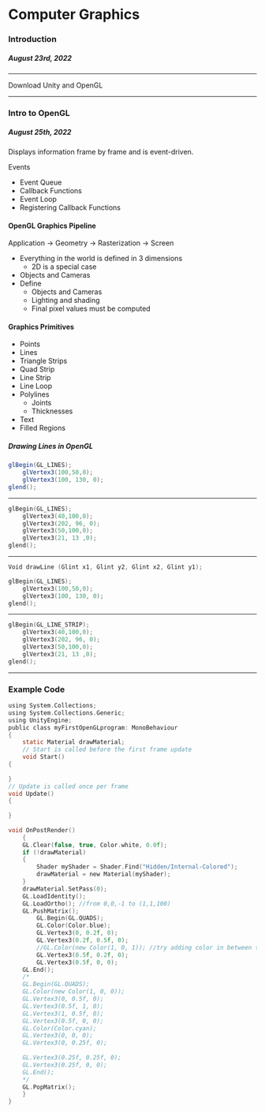 # Computer Graphics
### Introduction
##### August 23rd, 2022
---

Download Unity and OpenGL

---

### Intro to OpenGL
##### August 25th, 2022

Displays information frame by frame and is event-driven.

Events 

- Event Queue
- Callback Functions
- Event Loop
- Registering Callback Functions

#### OpenGL Graphics Pipeline

Application ->  Geometry -> Rasterization -> Screen

- Everything in the world is defined in 3 dimensions
	- 2D is a special case
- Objects and Cameras
- Define
	- Objects and Cameras
	- Lighting and shading
	- Final pixel values must be computed

#### Graphics Primitives
 - Points
 - Lines
 - Triangle Strips
 - Quad Strip
 - Line Strip
 - Line Loop
 - Polylines
	 - Joints 
	 - Thicknesses
- Text
- Filled Regions

##### Drawing Lines in OpenGL
```cs
glBegin(GL_LINES);
	glVertex3(100,50,0);
	glVertex3(100, 130, 0);
glend();
```
---
```c
glBegin(GL_LINES);
	glVertex3(40,100,0);
	glVertex3(202, 96, 0);
	glVertex3(50,100,0);
	glVertex3(21, 13 ,0);
glend();
```
---
```c
Void drawLine (Glint x1, Glint y2, Glint x2, Glint y1);

glBegin(GL_LINES);
	glVertex3(100,50,0);
	glVertex3(100, 130, 0);
glend();
```
---
```c
glBegin(GL_LINE_STRIP);
	glVertex3(40,100,0);
	glVertex3(202, 96, 0);
	glVertex3(50,100,0);
	glVertex3(21, 13 ,0);
glend();
```

---
### Example Code
```c
using System.Collections;  
using System.Collections.Generic;  
using UnityEngine;  
public class myFirstOpenGLprogram: MonoBehaviour  
{  
	static Material drawMaterial;  
	// Start is called before the first frame update  
	void Start()  
{  
  
}  
// Update is called once per frame  
void Update()  
{  
  
}  
  
void OnPostRender()  
	{  
	GL.Clear(false, true, Color.white, 0.0f);  
	if (!drawMaterial)  
	{  
		Shader myShader = Shader.Find("Hidden/Internal-Colored");  
		drawMaterial = new Material(myShader);  
	}  
	drawMaterial.SetPass(0);  
	GL.LoadIdentity();  
	GL.LoadOrtho(); //from 0,0,-1 to (1,1,100)  
	GL.PushMatrix();  
		GL.Begin(GL.QUADS);  
		GL.Color(Color.blue);  
		GL.Vertex3(0, 0.2f, 0);  
		GL.Vertex3(0.2f, 0.5f, 0);  
		//GL.Color(new Color(1, 0, 1)); //try adding color in between the vertices  
		GL.Vertex3(0.5f, 0.2f, 0);  
		GL.Vertex3(0.5f, 0, 0);  
	GL.End();  
	/*  
	GL.Begin(GL.QUADS);  
	GL.Color(new Color(1, 0, 0));  
	GL.Vertex3(0, 0.5f, 0);  
	GL.Vertex3(0.5f, 1, 0);  
	GL.Vertex3(1, 0.5f, 0);  
	GL.Vertex3(0.5f, 0, 0);  
	GL.Color(Color.cyan);  
	GL.Vertex3(0, 0, 0);  
	GL.Vertex3(0, 0.25f, 0);
	
	GL.Vertex3(0.25f, 0.25f, 0);  
	GL.Vertex3(0.25f, 0, 0);  
	GL.End();  
	*/  
	GL.PopMatrix();  
	}  
}

```
